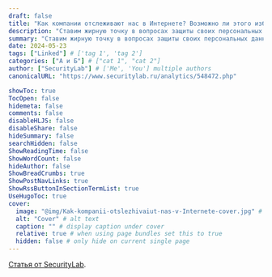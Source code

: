 ```yaml
---
draft: false
title: "Как компании отслеживают нас в Интернете? Возможно ли этого избежать?"
description: "Ставим жирную точку в вопросах защиты своих персональных данных."
summary: "Ставим жирную точку в вопросах защиты своих персональных данных."
date: 2024-05-23
tags: ["Linked"] # ['tag 1', 'tag 2']
categories: ["А и Б"] # ["cat 1", "cat 2"]
author: ["SecurityLab"] # ['Me', 'You'] multiple authors
canonicalURL: "https://www.securitylab.ru/analytics/548472.php"

showToc: true
TocOpen: false
hidemeta: false
comments: false
disableHLJS: false
disableShare: false
hideSummary: false
searchHidden: false
ShowReadingTime: false
ShowWordCount: false
hideAuthor: false
ShowBreadCrumbs: true
ShowPostNavLinks: true
ShowRssButtonInSectionTermList: true
UseHugoToc: true
cover:
  image: "@img/Kak-kompanii-otslezhivaiut-nas-v-Internete-cover.jpg" # image path/url
  alt: "Cover" # alt text
  caption: "" # display caption under cover
  relative: true # when using page bundles set this to true
  hidden: false # only hide on current single page
---
```


[Статья от SecurityLab](https://www.securitylab.ru/analytics/548472.php?sl).
